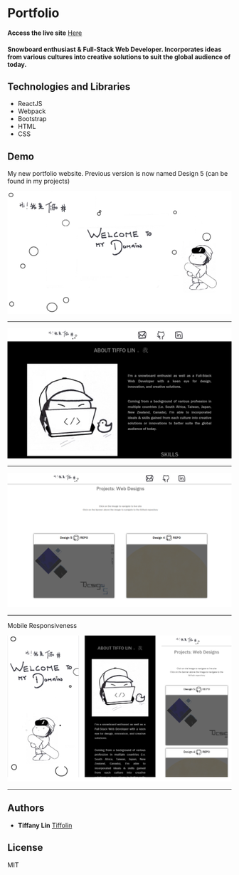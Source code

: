 # Portfolio 
**Access the live site** [Here](http://www.tiffolin.com)

#### Snowboard enthusiast & Full-Stack Web Developer. Incorporates ideas from various cultures into creative solutions to suit the global audience of today.

## Technologies and Libraries

* ReactJS
* Webpack
* Bootstrap
* HTML
* CSS

## Demo
My new portfolio website. Previous version is now named Design 5 (can be found in my projects)

![](screenshot/1.PNG)      


---
![](screenshot/2.PNG)      


---
![](screenshot/3.PNG)      


---
Mobile Responsiveness

![](screenshot/4.PNG) 

---
## Authors
* **Tiffany Lin**         [Tiffolin](https://github.com/Tiffolin)


## License
MIT
